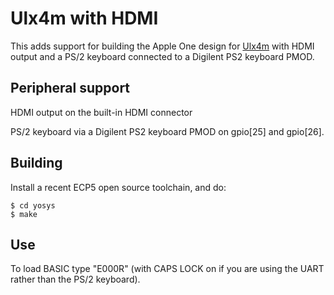 # Ulx4m with HDMI

This adds support for building the Apple One design for [Ulx4m](https://intergalaktik.eu/projects/ulx4m/) with HDMI output and a PS/2 keyboard connected to a Digilent PS2 keyboard PMOD.

## Peripheral support

HDMI output on the built-in HDMI connector

PS/2 keyboard via a Digilent PS2 keyboard PMOD on gpio[25] and gpio[26].

## Building
Install a recent ECP5 open source toolchain, and do:

```
$ cd yosys
$ make
```

## Use

To load BASIC type "E000R" (with CAPS LOCK on if you are using the UART rather than the PS/2 keyboard).
